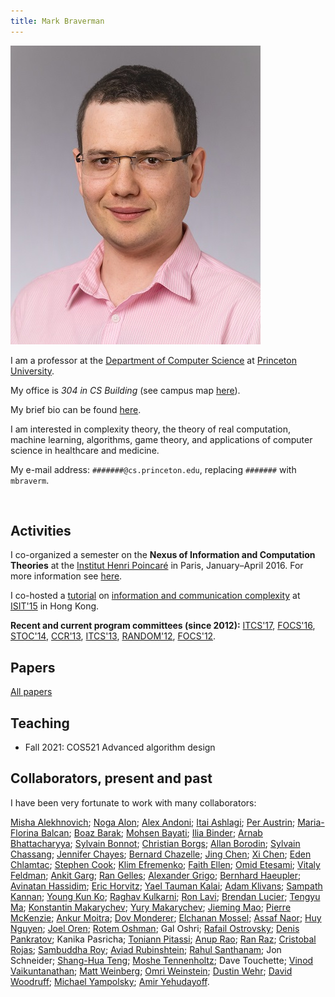 ```yaml
---
title: Mark Braverman
---
```


<!-- markdownlint-capture -->
<!-- markdownlint-disable MD033 -->

<!-- markdownlint-restore -->

[![Mark Braverman professional headshot, 2019](/media/Braverman-2019-small.jpg#float-left)](/media/Braverman-2019.jpg)

I am a professor at the [Department of Computer Science](https://www.cs.princeton.edu/)
at [Princeton University](https://www.princeton.edu/).

My office is *304 in CS Building* (see campus map
[here](https://etcweb.princeton.edu/pumap/#167)).

My brief bio can be found [here](/about/brief-bio/).

I am interested in complexity theory, the theory of real computation, machine learning, algorithms, game theory, and applications of computer science in healthcare and medicine.

My e-mail address: `#######@cs.princeton.edu`, replacing `#######` with `mbraverm`.


<br/>


## Activities
I co-organized a semester on the **Nexus of Information and Computation Theories**
at the [Institut Henri Poincaré](https://www.ihp.fr/en) in Paris, January–April 2016.
For more information see [here](https://csnexus.info/).

I co-hosted a [tutorial](https://www.isit2015.org/program/tutorials.html) on
[information and communication complexity](https://www.isit2015.org/resources/tutorials/T-AM-1.pdf)
at [ISIT'15](https://www.isit2015.org/) in Hong Kong.

**Recent and current program committees (since 2012):**
[ITCS'17](http://itcs-conf.org/itcs17/itcs17-info.html),
[FOCS'16](http://archive.dimacs.rutgers.edu/FOCS16/),
[STOC'14](http://www.columbia.edu/~cs2035/stoc/stoc2014/),
[CCR'13](http://ccr2013.mccme.ru/),
[ITCS'13](http://itcs2013.cs.berkeley.edu/),
[RANDOM'12](http://cui.unige.ch/tcs/random-approx/2012/),
[FOCS'12](http://ieee-focs.org/focs2012/).

## Papers
[All papers](/research/all-papers/)

## Teaching
- Fall 2021: COS521 Advanced algorithm design

## Collaborators, present and past

I have been very fortunate to work with many collaborators:

[Misha Alekhnovich](https://www.math.ias.edu/~misha/);
[Noga Alon](https://www.tau.ac.il/~nogaa/);
[Alex Andoni](https://www.mit.edu/~andoni/);
[Itai Ashlagi](https://web.mit.edu/iashlagi/www/);
[Per Austrin](https://www.cs.toronto.edu/~austrin/);
[Maria-Florina Balcan](https://www.cc.gatech.edu/~ninamf/);
[Boaz Barak](https://www.boazbarak.org/);
[Mohsen Bayati](https://www.stanford.edu/~bayati/);
[Ilia Binder](https://www.math.toronto.edu/ilia/);
[Arnab Bhattacharyya](https://web.mit.edu/~abhatt/www/);
[Sylvain Bonnot](https://www.math.sunysb.edu/~bonnot/);
[Christian Borgs](https://research.microsoft.com/en-us/um/people/borgs/);
[Allan Borodin](https://www.cs.toronto.edu/~bor/);
[Sylvain Chassang](https://www.princeton.edu/~chassang/);
[Jennifer Chayes](https://research.microsoft.com/en-us/press/jchayes.aspx);
[Bernard Chazelle](https://www.cs.princeton.edu/~chazelle/);
[Jing Chen](https://people.csail.mit.edu/jingchen/);
[Xi Chen](https://www.cs.columbia.edu/~xichen/Homepage/Welcome.html);
[Eden Chlamtac](https://www.cs.princeton.edu/~chlamtac/);
[Stephen Cook](https://www.cs.toronto.edu/~sacook/);
[Klim Efremenko](https://www.ocf.berkeley.edu/~klimefre/);
[Faith Ellen](https://www.cs.toronto.edu/~faith/);
[Omid Etesami](https://algo.epfl.ch/~etesami/);
[Vitaly Feldman](https://www.almaden.ibm.com/cs/people/vitaly/);
[Ankit Garg](https://www.cs.princeton.edu/~garg/);
[Ran Gelles](https://www.cs.princeton.edu/~rgelles/);
[Alexander Grigo](https://www.math.toronto.edu/grigo/);
[Bernhard Haeupler](https://www.cs.cmu.edu/~haeupler/);
[Avinatan Hassidim](https://www2.lns.mit.edu/~avinatan/);
[Eric Horvitz](https://research.microsoft.com/en-us/um/people/horvitz/);
[Yael Tauman Kalai](https://research.microsoft.com/en-us/um/people/yael/);
[Adam Klivans](https://www.cs.utexas.edu/~klivans/);
[Sampath Kannan](https://www.cis.upenn.edu/~kannan/);
[Young Kun Ko](https://www.cs.princeton.edu/~yko/);
[Raghav Kulkarni](https://sites.google.com/site/kulraghav/);
[Ron Lavi](https://ie.technion.ac.il/~ronlavi/);
[Brendan Lucier](https://www.cs.toronto.edu/~blucier/);
[Tengyu Ma](https://www.cs.princeton.edu/~tengyu/);
[Konstantin Makarychev](https://www.cs.princeton.edu/~kmakaryc/);
[Yury Makarychev](https://ttic.uchicago.edu/~yury/);
[Jieming Mao](https://www.cs.princeton.edu/~jiemingm/);
[Pierre McKenzie](https://www.iro.umontreal.ca/~mckenzie/);
[Ankur Moitra](https://people.csail.mit.edu/moitra/);
[Dov Monderer](https://ie.technion.ac.il/Home/Users/dov0.html);
[Elchanan Mossel](https://www.stat.berkeley.edu/~mossel/);
[Assaf Naor](https://www.cims.nyu.edu/~naor/);
[Huy Nguyen](https://www.cs.princeton.edu/~hlnguyen/);
[Joel Oren](https://www.cs.toronto.edu/~oren/cs_toronto/Joel_Oren.html);
[Rotem Oshman](https://people.csail.mit.edu/rotem/);
Gal Oshri;
[Rafail Ostrovsky](https://web.cs.ucla.edu/~rafail/);
[Denis Pankratov](https://people.cs.uchicago.edu/~pankratov/);
Kanika Pasricha;
[Toniann Pitassi](https://www.cs.utoronto.ca/~toni/);
[Anup Rao](https://www.cs.washington.edu/homes/anuprao/);
[Ran Raz](https://www.wisdom.weizmann.ac.il/~ranraz/);
[Cristobal Rojas](https://www.math.toronto.edu/crojas/);
[Sambuddha Roy](https://researcher.ibm.com/view.php?person=in-sambuddha);
[Aviad Rubinshtein](https://www.eecs.berkeley.edu/~aviad/);
[Rahul Santhanam](https://homepages.inf.ed.ac.uk/rsanthan/);
Jon Schneider;
[Shang-Hua Teng](https://www-bcf.usc.edu/~shanghua/);
[Moshe Tennenholtz](https://iew3.technion.ac.il/Home/Users/Moshet.phtml);
Dave Touchette;
[Vinod Vaikuntanathan](https://people.csail.mit.edu/vinodv/index.html);
[Matt Weinberg](https://www.cs.princeton.edu/~smattw/);
[Omri Weinstein](https://www.cs.princeton.edu/~oweinste/);
[Dustin Wehr](https://www.cs.utoronto.ca/~wehr/);
[David Woodruff](https://researcher.watson.ibm.com/researcher/view.php?person=us-dpwoodru);
[Michael Yampolsky](https://www.math.toronto.edu/yampol/);
[Amir Yehudayoff](https://www.technion.ac.il/~yehuday/).
